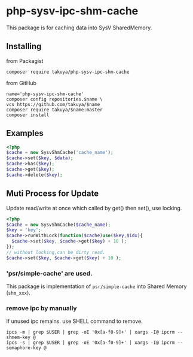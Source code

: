 # php-sysv-ipc-shm-cache

This package is for caching data into SysV SharedMemory.

## Installing

from Packagist

```shell
composer require takuya/php-sysv-ipc-shm-cache
```

from GitHub

```shell
name='php-sysv-ipc-shm-cache'
composer config repositories.$name \
vcs https://github.com/takuya/$name  
composer require takuya/$name:master
composer install
```

## Examples

```php
<?php
$cache = new SysvShmCache('cache_name');
$cache->set($key, $data);
$cache->has($key);
$cache->get($key);
$cache->delete($key);
```

## Muti Process for Update
Update read/write at once which called by get() then set(), use locking.
```php
<?php
$cache = new SysvShmCache($cache_name);
$key = 'key';
$cache->runWithLock(function($cache)use($key,$idx){
  $cache->set($key, $cache->get($key) + 10 );
});
// without locking,can be dirty read.
$cache->set($key, $cache->get($key) + 10 );
```

### 'psr/simple-cache' are used.

This package is implementation of `psr/simple-cache` into Shared Memory (`shm_xxx`).

### remove ipc by manually

If unused ipc remains. use SHELL command to remove.

```shell
ipcs -m | grep $USER | grep -oE '0x[a-f0-9]+' | xargs -I@ ipcrm --shmem-key @
ipcs -s | grep $USER | grep -oE '0x[a-f0-9]+' | xargs -I@ ipcrm --semaphore-key @
```






